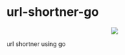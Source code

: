 # url-shortner-go

<p align="center">
  <img src="url-sys-design.png">
  <br/>
</p>
<!-- ![url shortner](https://github.com/lizenshakya/url-shortner-go/tree/main/images/url-sys-design.png?raw=true) -->

url shortner using go
